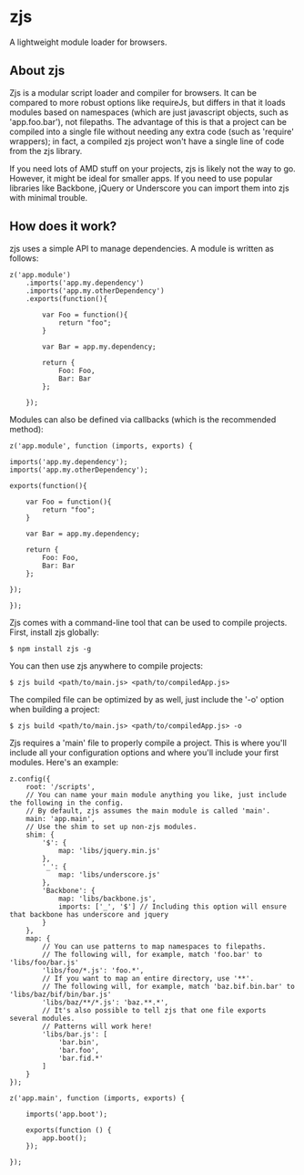 zjs
===
A lightweight module loader for browsers.

About zjs
---------
Zjs is a modular script loader and compiler for browsers. It can be compared to
more robust options like requireJs, but differs in that it loads modules based on
namespaces (which are just javascript objects, such as 'app.foo.bar'), not filepaths.
The advantage of this is that a project can be compiled into a single file without
needing any extra code (such as 'require' wrappers); in fact, a compiled zjs project
won't have a single line of code from the zjs library.

If you need lots of AMD stuff on your projects, zjs is likely not the way to go. However,
it might be ideal for smaller apps. If you need to use popular libraries like Backbone, jQuery
or Underscore you can import them into zjs with minimal trouble.

How does it work?
-----------------
zjs uses a simple API to manage dependencies. A module is written as follows:

    
    z('app.module')
        .imports('app.my.dependency')
        .imports('app.my.otherDependency')
        .exports(function(){
            
            var Foo = function(){
                return "foo";
            }

            var Bar = app.my.dependency;

            return {
                Foo: Foo,
                Bar: Bar
            };

        });


Modules can also be defined via callbacks (which is the recommended method):

    
    z('app.module', function (imports, exports) {

    imports('app.my.dependency');
    imports('app.my.otherDependency');

    exports(function(){
        
        var Foo = function(){
            return "foo";
        }

        var Bar = app.my.dependency;

        return {
            Foo: Foo,
            Bar: Bar
        };

    });

    });


Zjs comes with a command-line tool that can be used to compile projects. First, install
zjs globally:


    $ npm install zjs -g


You can then use zjs anywhere to compile projects:

    
    $ zjs build <path/to/main.js> <path/to/compiledApp.js>


The compiled file can be optimized by as well, just include the '-o' option
when building a project:
    

    $ zjs build <path/to/main.js> <path/to/compiledApp.js> -o


Zjs requires a 'main' file to properly compile a project. This is where you'll include
all your configuration options and where you'll include your first modules. Here's an example:

    
    z.config({
        root: '/scripts',
        // You can name your main module anything you like, just include the following in the config.
        // By default, zjs assumes the main module is called 'main'.
        main: 'app.main',
        // Use the shim to set up non-zjs modules.
        shim: {
            '$': {
                map: 'libs/jquery.min.js'
            },
            '_': {
                map: 'libs/underscore.js'
            },
            'Backbone': {
                map: 'libs/backbone.js',
                imports: ['_', '$'] // Including this option will ensure that backbone has underscore and jquery
            }
        },
        map: {
            // You can use patterns to map namespaces to filepaths.
            // The following will, for example, match 'foo.bar' to 'libs/foo/bar.js'
            'libs/foo/*.js': 'foo.*',
            // If you want to map an entire directory, use '**'.
            // The following will, for example, match 'baz.bif.bin.bar' to 'libs/baz/bif/bin/bar.js'
            'libs/baz/**/*.js': 'baz.**.*',
            // It's also possible to tell zjs that one file exports several modules.
            // Patterns will work here!
            'libs/bar.js': [
                'bar.bin',
                'bar.foo',
                'bar.fid.*'
            ]
        }
    });

    z('app.main', function (imports, exports) {

        imports('app.boot');

        exports(function () {
            app.boot();
        });

    });